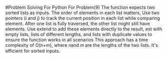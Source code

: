 #Problem Solving For Python
For Problem(9)
The function expects two sorted lists as inputs. The order of elements in each list matters, Use two pointers (i and j) to track the current position in each list while comparing element.
After one list is fully traversed, the other list might still have elements. Use extend to add these elements directly to the result, est with empty lists, lists of different lengths, and lists with duplicate values to ensure the function works in all scenarios This approach has a time complexity of O(n+m), where 𝑛and 𝑚 are the lengths of the two lists. It's efficient for sorted inputs.
